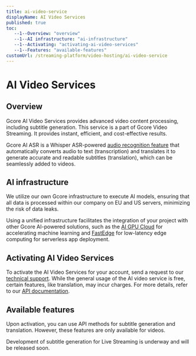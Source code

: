 ```yaml
---
title: ai-video-service
displayName: AI Video Services
published: true
toc: 
   --1--Overview: "overview"
   --1--AI infrastructure: "ai-infrastructure"
   --1--Activating: "activating-ai-video-services"
   --1--Features: "available-features"
customUrl: /streaming-platform/video-hosting/ai-video-service
---
```

# AI Video Services

## Overview

Gcore AI Video Services provides advanced video content processing, including subtitle generation. This service is a part of Gcore Video Streaming. It provides instant, efficient, and cost-effective results.  

Gcore AI ASR is a Whisper ASR-powered <a href="https://gcore.com/docs/streaming-platform/video-hosting/ai-for-video/generate-ai-subtitles-and-add-them-to-video" target="_blank">audio recognition feature</a> that automatically converts audio to text (transcription) and translates it to generate accurate and readable subtitles (translation), which can be seamlessly added to videos. 

## AI infrastructure

We utilize our own Gcore infrastructure to execute AI models, ensuring that all data is processed within our company on EU and US servers, minimizing the risk of data leaks. 

Using a unified infrastructure facilitates the integration of your project with other Gcore AI-powered solutions, such as the <a href="https://gcore.com/cloud/ai-gpu" target="_blank">AI GPU Cloud</a> for accelerating machine learning and <a href="https://gcore.com/fastedge" target="_blank">FastEdge</a> for low-latency edge computing for serverless app deployment.

## Activating AI Video Services

To activate the AI Video Services for your account, send a request to our [technical support](mailto:support@gcore.com). While the general usage of the AI video service is free, certain features, like translation, may incur charges. For more details, refer to our <a href="https://api.gcore.com/docs/streaming#tag/AI" target="_blank">API documentation</a>. 

## Available features

Upon activation, you can use API methods for subtitle generation and translation. However, these features are only available for videos. 

<alert-element type="warning" title="Warning">

Development of subtitle generation for Live Streaming is underway and will be released soon.

</alert-element>
